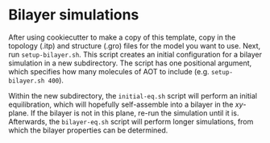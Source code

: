 Bilayer simulations
===================

After using cookiecutter to make a copy of this template, copy in the topology
(.itp) and structure (.gro) files for the model you want to use. Next, run
`setup-bilayer.sh`. This script creates an initial configuration for a bilayer
simulation in a new subdirectory. The script has one positional argument, which
specifies how many molecules of AOT to include (e.g. `setup-bilayer.sh 400`).

Within the new subdirectory, the `initial-eq.sh` script will perform an initial
equilibration, which will hopefully self-assemble into a bilayer in the
*xy*-plane. If the bilayer is not in this plane, re-run the simulation until it
is. Afterwards, the `bilayer-eq.sh` script will perform longer simulations, from
which the bilayer properties can be determined.